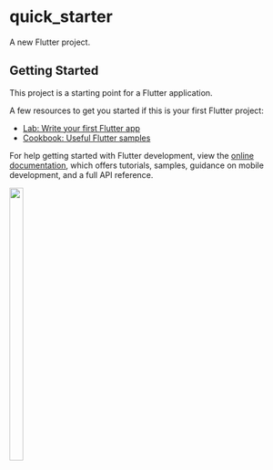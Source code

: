 # quick_starter

A new Flutter project.

## Getting Started

This project is a starting point for a Flutter application.

A few resources to get you started if this is your first Flutter project:

- [Lab: Write your first Flutter app](https://docs.flutter.dev/get-started/codelab)
- [Cookbook: Useful Flutter samples](https://docs.flutter.dev/cookbook)

For help getting started with Flutter development, view the
[online documentation](https://docs.flutter.dev/), which offers tutorials,
samples, guidance on mobile development, and a full API reference.
<p>

  <img src="Screenshot 2024-03-29 095635](https://github.com/Dipeshmaurya1/quick_starter/assets/149373441/8c4c5790-7e56-48cc-92f1-d9e928a64d18" width="22%" height="35%" >
</p>
